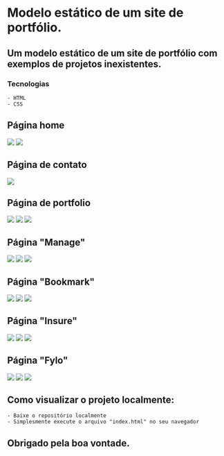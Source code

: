 # Modelo estático de um site de portfólio.

## Um modelo estático de um site de portfólio com exemplos de projetos inexistentes.

### Tecnologias
	- HTML
	- CSS

## Página home
<img src="./mdAssets/portStaticHome1.jpg">
<img src="./mdAssets/portStaticHome2.jpg">

## Página de contato
<img src="./mdAssets/portStaticContact.jpg">

## Página de portfolio
<img src="./mdAssets/portStaticPortfolio1.jpg">
<img src="./mdAssets/portStaticPortfolio2.jpg">
<img src="./mdAssets/portStaticPortfolio3.jpg">

## Página "Manage"
<img src="./mdAssets/portStaticManage1.jpg">
<img src="./mdAssets/portStaticManage2.jpg">
<img src="./mdAssets/portStaticManage3.jpg">

## Página "Bookmark"
<img src="./mdAssets/portStaticBookmark1.jpg">
<img src="./mdAssets/portStaticBookmark2.jpg">
<img src="./mdAssets/portStaticBookmark3.jpg">

## Página "Insure"
<img src="./mdAssets/portStaticInsure.jpg">
<img src="./mdAssets/portStaticInsure2.jpg">
<img src="./mdAssets/portStaticInsure3.jpg">

## Página "Fylo"
<img src="./mdAssets/portStaticFylo1.jpg">
<img src="./mdAssets/portStaticFylo2.jpg">
<img src="./mdAssets/portStaticFylo3.jpg">


## Como visualizar o projeto localmente:
    - Baixe o repositório localmente
    - Simplesmente execute o arquivo "index.html" no seu navegador

## Obrigado pela boa vontade.
